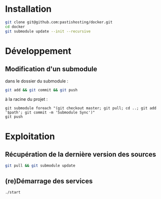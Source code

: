 # Installation

```bash
git clone git@github.com:pastishosting/docker.git
cd docker
git submodule update --init --recursive
```

# Développement

## Modification d'un submodule

dans le dossier du submodule :

```bash
git add && git commit && git push
```

à la racine du projet :

```
git submodule foreach "(git checkout master; git pull; cd ..; git add '$path'; git commit -m 'Submodule Sync')"
git push
```

# Exploitation

## Récupération de la dernière version des sources

```bash
git pull && git submodule update
```

## (re)Démarrage des services

```bash
./start
```
